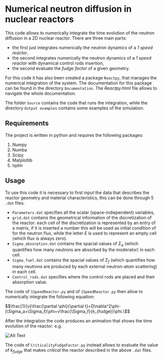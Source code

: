 # Numerical neutron diffusion in nuclear reactors
This code allows to numerically integrate the time evolution of the neutron diffusion in a 2D nuclear reactor. There are three main parts:
- the first just integrates numerically the neutron dynamics of a _1 speed reactor_,
- the second integrates numerically the neutron dynamics of a _1 speed reactor_ with dynamical control rods insertion,
- the second evaluate the _fudge factor_ of a given geometry.

For this code it has also been created a package `Reactpy`, that manages the numerical integration of the system. The documentation for this package can be found in the directory `Documentation`. The _Reactpy.html_ file allows to navigate the whole documentation.

The folder `Source` contains the code that runs the integration, while the directory `Output examples` contains some examples of the simulation.
## Requirements
The project is written in python and requires the following packages:
1. Numpy
2. Numba
3. Scipy
4. Matplotlib
5. tqdm

## Usage
To use this code it is necessary to first input the data that describes the reactor geometry and material characteristics, this can be done through 5 `.dat` files.
- `Parameters.dat` specifies all the scalar (space-indiependent) variables,
- `grid.dat` contains the geometrical information of the discretization of the reactor: each cell of the discretization is represented by an entry of a matrix, if it is inserted a number this will be used as initial condition of for the neutron flux, while the letter _E_ is used to represent an empty cell (which flux is always zero).
- `Sigma_absorption.dat` contains the spacial values of $\Sigma_a$ (which quantifies how many neutrons are absorbed by the moderator) in each cell.
- `Sigma_fuel.dat` contains the spacial values of $\Sigma_f$ (which quantifies how many neutrons are produced by each external neutron-atom scattering) in each cell.
- `Control_rods.dat` specifies where the control rods are placed and their absorption value.

The code of `1SpeedReactor.py` and of `1SpeedReactor.py` then allow to numerically integrate the following equation:

$$\frac{1}{v}\frac{\partial \phi}{\partial t}=D\nabla^2\phi-(\Sigma_a+\Sigma_f)\phi+v\frac{\Sigma_f}{k_{fudge}}\phi.\$$

After the integration the code produces an animation that shows the time evolution of the reactor: e.g.

![Alt Text](https://github.com/MorelliLuca/Neutron-diffusion/blob/master/Output%20examples/Example.gif?raw=true)

The code of `CriticalityFudgeFactor.py` instead allows to evaluate the value of $k_{fudge}$ that makes _critical_ the reactor described in the above `.dat` files.

